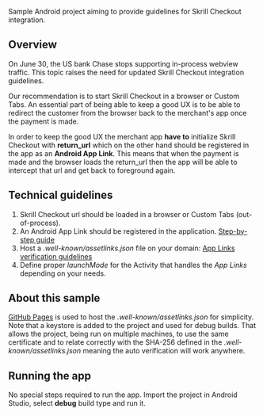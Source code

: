 Sample Android project aiming to provide guidelines for Skrill Checkout integration.

## Overview
On June 30, the US bank Chase stops supporting in-process webview traffic. This topic raises the need for updated Skrill Checkout integration 
guidelines.

Our recommendation is to start Skrill Checkout in a browser or Custom Tabs. An essential part of being able to keep a good UX is to be able to 
redirect the customer from the browser back to the merchant's app once the payment is made.

In order to keep the good UX the merchant app **have to** initialize Skrill Checkout with **return_url** which on the other hand should  be registered in 
the app as an **Android App Link**. This means that when the payment is made and the browser loads the return_url then the app will be able to 
intercept that url and get back to foreground again.

## Technical guidelines
1. Skrill Checkout url should be loaded in a browser or Custom Tabs (out-of-process).
2. An Android App Link should be registered in the application.
[Step-by-step guide](https://developer.android.com/studio/write/app-link-indexing)
3. Host a *.well-known/assetlinks.json* file on your domain:
[App Links verification guidelines](https://developer.android.com/training/app-links/verify-android-applinks)
4. Define proper *launchMode* for the  Activity that handles the *App Links* depending on your needs.

## About this sample
[GitHub Pages](https://github.com/viktormitev1/viktormitev1.github.io) is used to host the *.well-known/assetlinks.json* for simplicity. 
Note that a keystore is added to the project and used for debug builds. That allows the project, being run on multiple machines, to use the same 
certificate and to relate correctly with the SHA-256 defined in the *.well-known/assetlinks.json* meaning the auto verification will work anywhere.

## Running the app
No special steps required to run the app. Import the project in Android Studio, select **debug** build type and run it.
